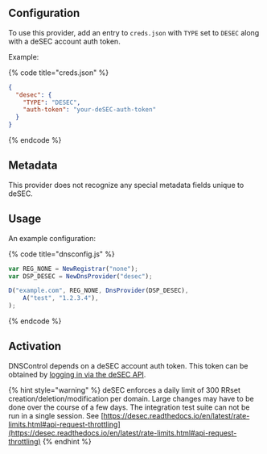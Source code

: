 ## Configuration

To use this provider, add an entry to `creds.json` with `TYPE` set to `DESEC`
along with a deSEC account auth token.

Example:

{% code title="creds.json" %}
```json
{
  "desec": {
    "TYPE": "DESEC",
    "auth-token": "your-deSEC-auth-token"
  }
}
```
{% endcode %}

## Metadata
This provider does not recognize any special metadata fields unique to deSEC.

## Usage
An example configuration:

{% code title="dnsconfig.js" %}
```javascript
var REG_NONE = NewRegistrar("none");
var DSP_DESEC = NewDnsProvider("desec");

D("example.com", REG_NONE, DnsProvider(DSP_DESEC),
    A("test", "1.2.3.4"),
);
```
{% endcode %}

## Activation
DNSControl depends on a deSEC account auth token.
This token can be obtained by [logging in via the deSEC API](https://desec.readthedocs.io/en/latest/auth/account.html#log-in).

{% hint style="warning" %}
deSEC enforces a daily limit of 300 RRset creation/deletion/modification per
domain. Large changes may have to be done over the course of a few days.  The
integration test suite can not be run in a single session. See
[https://desec.readthedocs.io/en/latest/rate-limits.html#api-request-throttling](https://desec.readthedocs.io/en/latest/rate-limits.html#api-request-throttling)
{% endhint %}

